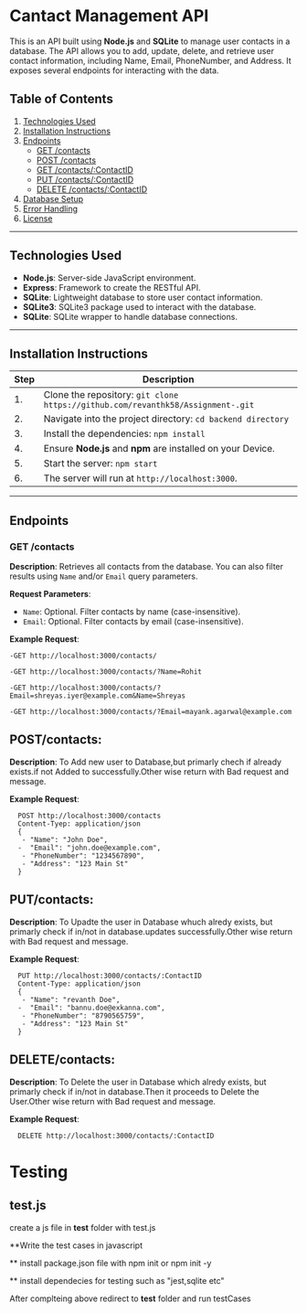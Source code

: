 # Cantact Management API

This is an API built using **Node.js** and **SQLite** to manage user contacts in a database. The API allows you to add, update, delete, and retrieve user contact information, including Name, Email, PhoneNumber, and Address. It exposes several endpoints for interacting with the data.

## Table of Contents

1. [Technologies Used](#technologies-used)
2. [Installation Instructions](#installation-instructions)
3. [Endpoints](#endpoints)
   - [GET /contacts](#get-contacts)
   - [POST /contacts](#post-contacts)
   - [GET /contacts/:ContactID](#get-contact-by-id)
   - [PUT /contacts/:ContactID](#put-contact-by-id)
   - [DELETE /contacts/:ContactID](#delete-contact-by-id)
4. [Database Setup](#database-setup)
5. [Error Handling](#error-handling)
6. [License](#license)

---

## Technologies Used

- **Node.js**: Server-side JavaScript environment.
- **Express**: Framework to create the RESTful API.
- **SQLite**: Lightweight database to store user contact information.
- **SQLite3**: SQLite3 package used to interact with the database.
- **SQLite**: SQLite wrapper to handle database connections.

---

## Installation Instructions

| Step | Description |
|------|-------------|
| 1.   | Clone the repository: `git clone https://github.com/revanthk58/Assignment-.git` |
| 2.   | Navigate into the project directory: `cd backend directory` |
| 3.   | Install the dependencies: `npm install` |
| 4.   | Ensure **Node.js** and **npm** are installed on your Device. |
| 5.   | Start the server: `npm start` |
| 6.   | The server will run at `http://localhost:3000`. |

---

## Endpoints

### GET /contacts

**Description**: Retrieves all contacts from the database. You can also filter results using `Name` and/or `Email` query parameters.

**Request Parameters**:
- `Name`: Optional. Filter contacts by name (case-insensitive).
- `Email`: Optional. Filter contacts by email (case-insensitive).

**Example Request**:
       
    -GET http://localhost:3000/contacts/
    
    -GET http://localhost:3000/contacts/?Name=Rohit
    
    -GET http://localhost:3000/contacts/?Email=shreyas.iyer@example.com&Name=Shreyas
    
    -GET http://localhost:3000/contacts/?Email=mayank.agarwal@example.com



    


## POST/contacts:

**Description**: To Add new user to Database,but primarly chech if already exists.if not Added to successfully.Other wise return with Bad request and message.



**Example Request**:

      POST http://localhost:3000/contacts
      Content-Tyep: application/json
      {
       - "Name": "John Doe",
      -  "Email": "john.doe@example.com",
       - "PhoneNumber": "1234567890",
       - "Address": "123 Main St" 
      }




## PUT/contacts:

**Description**: To Upadte the  user in Database whuch alredy exists, but primarly check if in/not in database.updates successfully.Other wise return with Bad request and message.

**Example Request**:

      PUT http://localhost:3000/contacts/:ContactID
      Content-Type: application/json
      {
       - "Name": "revanth Doe",
      -  "Email": "bannu.doe@exkanna.com",
       - "PhoneNumber": "8790565759",
       - "Address": "123 Main St" 
      }



## DELETE/contacts:

**Description**: To Delete the  user in Database which alredy exists, but primarly check if in/not in database.Then it proceeds to Delete the User.Other wise return with Bad request and message.

**Example Request**:

      DELETE http://localhost:3000/contacts/:ContactID



# Testing
## test.js
 create a js file in __test__ folder   with  test.js

 **Write the test cases in javascript 
 
 ** install package.json file  with npm init or npm init -y
 
 ** install dependecies for testing such as "jest,sqlite etc"

 After complteing above redirect to  __test__ folder   and  run testCases



 
 

      


